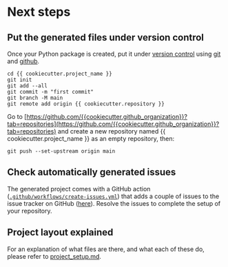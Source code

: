 # Next steps

## Put the generated files under version control

Once your Python package is created, put it under [version
control](https://guide.esciencecenter.nl/#/best_practices/version_control) using
[git](http://git-scm.com/) and [github](https://github.com/).

```shell
cd {{ cookiecutter.project_name }}
git init
git add --all
git commit -m "first commit"
git branch -M main
git remote add origin {{ cookiecutter.repository }}
```

Go to
[https://github.com/{{cookiecutter.github_organization}}?tab=repositories](https://github.com/{{cookiecutter.github_organization}}?tab=repositories)
and create a new repository named {{ cookiecutter.project_name }} as an empty repository, then:

```shell
git push --set-upstream origin main
```

## Check automatically generated issues

The generated project comes with a GitHub action
([`.github/workflows/create-issues.yml`](.github/workflows/create-issues.yml)) that adds a couple of issues to the issue
tracker on GitHub ([here]({{cookiecutter.repository}}/issues)). Resolve the issues to complete the setup of your
repository.

## Project layout explained

For an explanation of what files are there, and what each of these do, please refer to [project_setup.md](project_setup.md).
